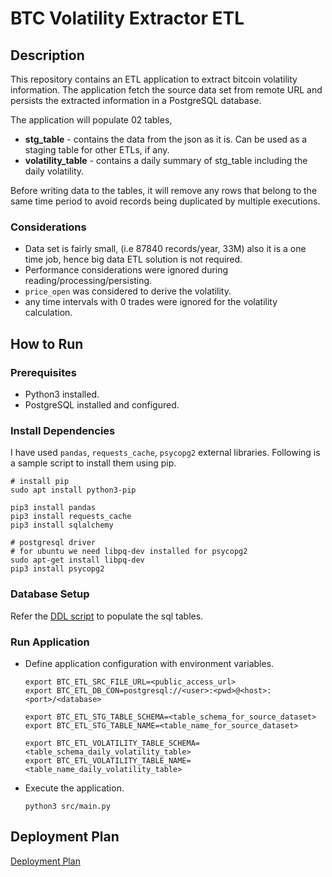 # BTC Volatility Extractor ETL

## Description

This repository contains an ETL application to extract bitcoin volatility information.
The application fetch the source data set from remote URL and persists the extracted information in a PostgreSQL database. 

The application will populate 02 tables,
- **stg_table** - contains the data from the json as it is. Can be used as a staging table for other ETLs, if any.
- **volatility_table** - contains a daily summary of stg_table including the daily volatility.

Before writing data to the tables, it will remove any rows that belong to the same time period to avoid records being duplicated by multiple executions.

### Considerations

- Data set is fairly small, (i.e 87840 records/year, 33M) also it is a one time job, hence big data ETL solution is not required.
- Performance considerations were ignored during reading/processing/persisting.
- `price_open` was considered to derive the volatility.
- any time intervals with 0 trades were ignored for the volatility calculation.


## How to Run

### Prerequisites

- Python3 installed.
- PostgreSQL installed and configured.

### Install Dependencies

I have used `pandas`, `requests_cache`, `psycopg2` external libraries. Following is a sample script to install them
using pip.

```
# install pip
sudo apt install python3-pip

pip3 install pandas
pip3 install requests_cache
pip3 install sqlalchemy

# postgresql driver
# for ubuntu we need libpq-dev installed for psycopg2
sudo apt-get install libpq-dev
pip3 install psycopg2

```

### Database Setup

Refer the [DDL script](/sql_ddl/ddl.sql) to populate the sql tables.

### Run Application

- Define application configuration with environment variables.
  
  ```
  export BTC_ETL_SRC_FILE_URL=<public_access_url>
  export BTC_ETL_DB_CON=postgresql://<user>:<pwd>@<host>:<port>/<database>

  export BTC_ETL_STG_TABLE_SCHEMA=<table_schema_for_source_dataset>
  export BTC_ETL_STG_TABLE_NAME=<table_name_for_source_dataset>
  
  export BTC_ETL_VOLATILITY_TABLE_SCHEMA=<table_schema_daily_volatility_table>
  export BTC_ETL_VOLATILITY_TABLE_NAME=<table_name_daily_volatility_table>
  
  ```

- Execute the application.
    ```
    python3 src/main.py
    ```

## Deployment Plan

[Deployment Plan](DeploymentPlan.md)
